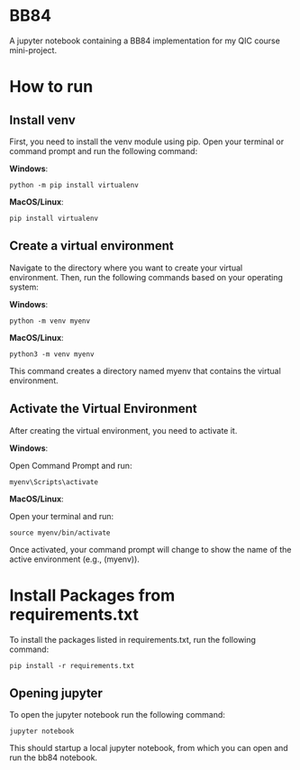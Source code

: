 # BB84
A jupyter notebook containing a BB84 implementation for my QIC course mini-project.

# How to run
## Install venv
First, you need to install the venv module using pip. Open your terminal or command prompt and run the following command:

**Windows**:

```
python -m pip install virtualenv
```

**MacOS/Linux**:

```
pip install virtualenv
```

## Create a virtual environment
Navigate to the directory where you want to create your virtual environment. Then, run the following commands based on your operating system:

**Windows**:

```
python -m venv myenv
```

**MacOS/Linux**:

```
python3 -m venv myenv
```

This command creates a directory named myenv that contains the virtual environment.

## Activate the Virtual Environment
After creating the virtual environment, you need to activate it.

**Windows**:

Open Command Prompt and run:

```
myenv\Scripts\activate
```

**MacOS/Linux**:

Open your terminal and run:

```
source myenv/bin/activate
```

Once activated, your command prompt will change to show the name of the active environment (e.g., (myenv)).

# Install Packages from requirements.txt
To install the packages listed in requirements.txt, run the following command:

```
pip install -r requirements.txt
```

## Opening jupyter
To open the jupyter notebook run the following command:

```
jupyter notebook
```

This should startup a local jupyter notebook, from which you can open and run the bb84 notebook.
